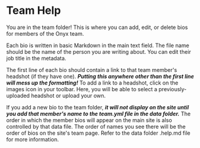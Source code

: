 # Team Help

You are in the team folder! This is where you can add, edit, or delete bios for members of the Onyx team.

Each bio is written in basic Markdown in the main text field. The file name should be the name of the person you are writing about. You can edit their job title in the metadata.

The first line of each bio should contain a link to that team member's headshot (if they have one). **_Putting this anywhere other than the first line will mess up the formatting!_** To add a link to a headshot, click on the images icon in your toolbar. Here, you will be able to select a previously-uploaded headshot or upload your own.

If you add a new bio to the team folder, ***it will not display on the site until you add that member's name to the team.yml file in the data folder.*** The order in which the member bios will appear on the main site is also controlled by that data file. The order of names you see there will be the order of bios on the site's team page. Refer to the data folder .help.md file for more information.
